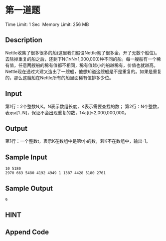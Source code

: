 # 第一道题
Time Limit: 1 Sec  Memory Limit: 256 MB


## Description
Nettle收集了很多很多的船(这里我们假设Nettle氪了很多金，开了无数个船位)。去除掉重复的船之后，还剩下N(1≤N≤1,000,000)种不同的船。每一艘船有一个稀有值，任意两艘船的稀有值都不相同，稀有值越小的船越稀有，价值也就越高。
Nettle现在通过大建又造出了一艘船，他想知道这艘船是不是重复的。如果是重复的，那么这艘船在Nettle所有的船里面稀有值排多少位。


## Input
第1行：2个整数N,K。N表示数组长度，K表示需要查找的数；
第2行：N个整数，表示a[1..N]，保证不会出现重复的数，1≤a[i]≤2,000,000,000。


## Output
第1行：一个整数t，表示K在数组中是第t小的数，若K不在数组中，输出-1。


## Sample Input
```
10 5180
2970 663 5480 4192 4949 1 1387 4428 5180 2761

```
## Sample Output
```
9

```

## HINT


## Append Code
